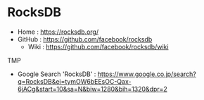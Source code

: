 # RocksDB

- Home : https://rocksdb.org/
- GitHub : https://github.com/facebook/rocksdb
    - Wiki : https://github.com/facebook/rocksdb/wiki

TMP

- Google Search 'RocksDB' : https://www.google.co.jp/search?q=RocksDB&ei=tymOW6bEEsOC-Qax-6jACg&start=10&sa=N&biw=1280&bih=1320&dpr=2